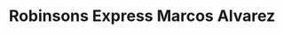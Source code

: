 ---
title: "Robinsons Express Marcos Alvarez"
url: /las-pinas/robinsons-express-marcos-alvarez/
shop: Einkaufszentrum
---